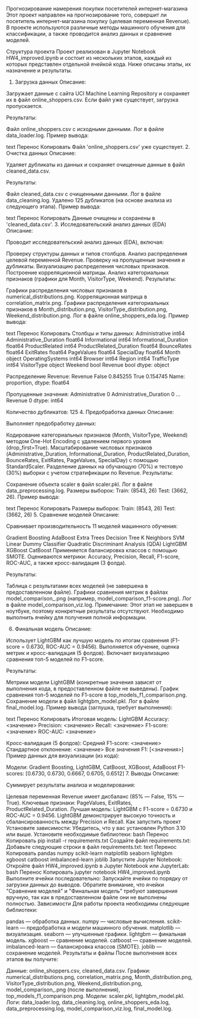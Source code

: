 Прогнозирование намерения покупки посетителей интернет-магазина
Этот проект направлен на прогнозирование того, совершит ли посетитель интернет-магазина покупку (целевая переменная Revenue). В проекте используются различные методы машинного обучения для классификации, а также проводится анализ данных и сравнение моделей.

Структура проекта
Проект реализован в Jupyter Notebook HW4_improved.ipynb и состоит из нескольких этапов, каждый из которых представлен отдельной ячейкой кода. Ниже описаны этапы, их назначение и результаты.

1. Загрузка данных
Описание:

Загружает данные с сайта UCI Machine Learning Repository и сохраняет их в файл online_shoppers.csv. Если файл уже существует, загрузка пропускается.

Результаты:

Файл online_shoppers.csv с исходными данными.
Лог в файле data_loader.log.
Пример вывода:

text
Перенос
Копировать
Файл 'online_shoppers.csv' уже существует.
2. Очистка данных
Описание:

Удаляет дубликаты из данных и сохраняет очищенные данные в файл cleaned_data.csv.

Результаты:

Файл cleaned_data.csv с очищенными данными.
Лог в файле data_cleaning.log.
Удалено 125 дубликатов (на основе анализа из следующего этапа).
Пример вывода:

text
Перенос
Копировать
Данные очищены и сохранены в 'cleaned_data.csv'.
3. Исследовательский анализ данных (EDA)
Описание:

Проводит исследовательский анализ данных (EDA), включая:

Проверку структуры данных и типов столбцов.
Анализ распределения целевой переменной Revenue.
Проверку на пропущенные значения и дубликаты.
Визуализацию распределения числовых признаков.
Построение корреляционной матрицы.
Анализ категориальных признаков (графики для Month, VisitorType, Weekend).
Результаты:

Графики распределения числовых признаков в numerical_distributions.png.
Корреляционная матрица в correlation_matrix.png.
Графики распределения категориальных признаков в Month_distribution.png, VisitorType_distribution.png, Weekend_distribution.png.
Лог в файле online_shoppers_eda.log.
Пример вывода:

text
Перенос
Копировать
Столбцы и типы данных:
Administrative               int64
Administrative_Duration    float64
Informational                int64
Informational_Duration     float64
ProductRelated               int64
ProductRelated_Duration    float64
BounceRates                float64
ExitRates                  float64
PageValues                 float64
SpecialDay                 float64
Month                       object
OperatingSystems             int64
Browser                      int64
Region                       int64
TrafficType                  int64
VisitorType                 object
Weekend                       bool
Revenue                       bool
dtype: object

Распределение Revenue:
Revenue
False    0.845255
True     0.154745
Name: proportion, dtype: float64

Пропущенные значения:
Administrative             0
Administrative_Duration    0
...
Revenue                    0
dtype: int64

Количество дубликатов: 125
4. Предобработка данных
Описание:

Выполняет предобработку данных:

Кодирование категориальных признаков (Month, VisitorType, Weekend) методом One-Hot Encoding с удалением первого уровня (drop_first=True).
Масштабирование числовых признаков (Administrative_Duration, Informational_Duration, ProductRelated_Duration, BounceRates, ExitRates, PageValues, SpecialDay) с помощью StandardScaler.
Разделение данных на обучающую (70%) и тестовую (30%) выборки с учетом стратификации по Revenue.
Результаты:

Сохранение объекта scaler в файл scaler.pkl.
Лог в файле data_preprocessing.log.
Размеры выборок:
Train: (8543, 26)
Test: (3662, 26).
Пример вывода:

text
Перенос
Копировать
Размеры выборок:
Train: (8543, 26)
Test: (3662, 26)
5. Сравнение моделей
Описание:

Сравнивает производительность 11 моделей машинного обучения:

Gradient Boosting
AdaBoost
Extra Trees
Decision Tree
K Neighbors
SVM Linear
Dummy Classifier
Quadratic Discriminant Analysis (QDA)
LightGBM
XGBoost
CatBoost
Применяется балансировка классов с помощью SMOTE. Оцениваются метрики: Accuracy, Precision, Recall, F1-score, ROC-AUC, а также кросс-валидация (3 фолда).

Результаты:

Таблица с результатами всех моделей (не завершена в предоставленном файле).
Графики сравнения метрик в файлах model_comparison_<metric>.png (например, model_comparison_f1-score.png).
Лог в файле model_comparison_viz.log.
Примечание: Этот этап не завершен в ноутбуке, поэтому конкретные результаты отсутствуют. Необходимо выполнить ячейку для получения полной информации.

6. Финальная модель
Описание:

Использует LightGBM как лучшую модель по итогам сравнения (F1-score = 0.6730, ROC-AUC = 0.9456). Выполняется обучение, оценка метрик и кросс-валидация (5 фолдов). Включает визуализацию сравнения топ-5 моделей по F1-score.

Результаты:

Метрики модели LightGBM (конкретные значения зависят от выполнения кода, в предоставленном файле не выведены).
График сравнения топ-5 моделей по F1-score в top_models_f1_comparison.png.
Сохранение модели в файл lightgbm_model.pkl.
Лог в файле final_model.log.
Пример вывода (заглушка, требует выполнения):

text
Перенос
Копировать
Итоговая модель: LightGBM
Accuracy: <значение>
Precision: <значение>
Recall: <значение>
F1-score: <значение>
ROC-AUC: <значение>

Кросс-валидация (5 фолдов):
Средний F1-score: <значение>
Стандартное отклонение: <значение>
Все значения F1: [<значения>]
Пример данных для визуализации (из кода):

Модели: Gradient Boosting, LightGBM, CatBoost, XGBoost, AdaBoost
F1-scores: [0.6730, 0.6730, 0.6667, 0.6705, 0.6512]
7. Выводы
Описание:

Суммирует результаты анализа и моделирования:

Целевая переменная Revenue имеет дисбаланс (85% — False, 15% — True).
Ключевые признаки: PageValues, ExitRates, ProductRelated_Duration.
Лучшая модель: LightGBM с F1-score = 0.6730 и ROC-AUC = 0.9456.
LightGBM демонстрирует высокую точность и сбалансированность между Precision и Recall.
Как запустить проект
Установите зависимости:
Убедитесь, что у вас установлен Python 3.10 или выше. Установите необходимые библиотеки:
bash
Перенос
Копировать
pip install -r requirements.txt
Создайте файл requirements.txt:
Добавьте следующие строки в файл requirements.txt:
text
Перенос
Копировать
pandas
numpy
scikit-learn
matplotlib
seaborn
lightgbm
xgboost
catboost
imbalanced-learn
joblib
Запустите Jupyter Notebook:
Откройте файл HW4_improved.ipynb в Jupyter Notebook или JupyterLab:
bash
Перенос
Копировать
jupyter notebook HW4_improved.ipynb
Выполните ячейки последовательно:
Запускайте ячейки по порядку от загрузки данных до выводов. Обратите внимание, что ячейки "Сравнение моделей" и "Финальная модель" требуют завершения вручную, так как в предоставленном файле они не выполнены полностью.
Зависимости
Для работы проекта необходимы следующие библиотеки:

pandas — обработка данных.
numpy — числовые вычисления.
scikit-learn — предобработка и модели машинного обучения.
matplotlib — визуализация.
seaborn — улучшенные графики.
lightgbm — финальная модель.
xgboost — сравнение моделей.
catboost — сравнение моделей.
imbalanced-learn — балансировка классов (SMOTE).
joblib — сохранение моделей.
Результаты и файлы
После выполнения всех этапов вы получите:

Данные: online_shoppers.csv, cleaned_data.csv.
Графики: numerical_distributions.png, correlation_matrix.png, Month_distribution.png, VisitorType_distribution.png, Weekend_distribution.png, model_comparison_<metric>.png (после выполнения), top_models_f1_comparison.png.
Модели: scaler.pkl, lightgbm_model.pkl.
Логи: data_loader.log, data_cleaning.log, online_shoppers_eda.log, data_preprocessing.log, model_comparison_viz.log, final_model.log.